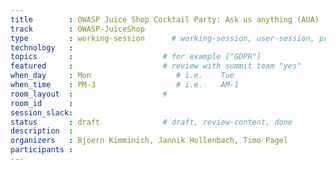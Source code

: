 ```yaml
---
title        : OWASP Juice Shop Cocktail Party: Ask us anything (AUA)
track        : OWASP-JuiceShop
type         : working-session      # working-session, user-session, product-session
technology   :
topics       :                    # for example ["GDPR"]
featured     :                    # review with summit team "yes"
when_day     : Mon                   # i.e.    Tue
when_time    : PM-3                  # i.e.    AM-1
room_layout  :                    #
room_id      :
session_slack: 
status       : draft              # draft, review-content, done
description  :
organizers   : Bjoern Kimminich, Jannik Hollenbach, Timo Pagel
participants :
---
```



<!--(add intro)

## WHY

(...)

## What

(...)

## Outcomes

(...)

## References

(...)


## Previous-->
